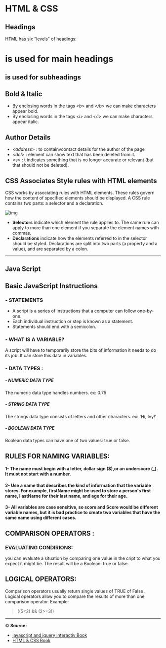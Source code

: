 # HTML & CSS
## Headings

HTML has six "levels" of headings:
<h1> is used for main headings
<h2> is used for subheadings


## Bold & Italic 
- By enclosing words in the tags <*b*> and <*/b*> we can make characters appear bold.
- By enclosing words in the tags <*i*> and <*/i*> we can make characters appear italic.


## Author Details 
- <*address*> : to containvcontact details for the author of the page
- <*del*> : element can show text that has been deleted from it.
- <*s*> : t indicates something that is no longer accurate or relevant (but that should not be deleted).

## CSS Associates Style rules with HTML elements
CSS works by associating rules with HTML elements. These rules govern how the content of specified elements should be displayed. A CSS rule contains two parts: a selector and a declaration.


![img](https://media.prod.mdn.mozit.cloud/attachments/2014/11/18/9461/012655e623bef579c9bd376e227bc648/css-declaration-small.png)



- **Selectors** indicate which element the rule applies to. The same rule can apply to more than one element if you separate the element names with commas.
- **Declarations** indicate how the elements referred to in the selector should be styled. Declarations are split into two parts (a property and a value), and are separated by a colon.

--------------------------------


## Java Script

## Basic JavaScript Instructions

### - STATEMENTS
- A script is a series of instructions that a computer can follow one-by-one.
- Each individual instruction or step is known as a statement.
- Statements should end with a semicolon. 

### - WHAT IS A VARIABLE? 
A script will have to temporarily store the bits of information it needs to do its job. It can store this data in variables. 

### - DATA TYPES :

##### - NUMERIC DATA TYPE 
The numeric data type handles numbers.
ex: 0.75 

##### - STRING DATA TYPE 
The strings data type consists of letters and other characters.
ex: 'Hi, Ivy!'

##### - BOOLEAN DATA TYPE 
Boolean data types can have one of two values: true or false. 

## RULES FOR NAMING VARIABLES:
#### 1- The name must begin with a letter, dollar sign ($),or an underscore (_). It must not start with a number. 

#### 2- Use a name that describes the kind of information that the variable stores. For example, firstName might be used to store a person's first name, l astNarne for their last name, and age for their age.

#### 3- All variables are case sensitive, so score and Score would be different variable names, but it is bad practice to create two variables that have the same name using different cases.


## COMPARISON OPERATORS :

###  EVALUATING CONDIRIONS:
you can evaluate a situation by comparing one value in the cript to what you expect it might be. The result will be a Boolean: true or false.

## LOGICAL OPERATORS:
Comparison operators usually return single values of TRUE of False . Logical operators allow you to compare the results of more than one comparison operator.
Example: 
> ((5<2) && (2>=3))


---------------------
&copy; **Source:** 
-  [javascript and jquery interactiv Book](https://slack-files.com/files-pri-safe/TNGRRLUMA-F01TTSXQT5M/javascript_and_jquery_interactive_jon_du.pdf?c=1618418988-21b29523d81fd117)
- [HTML & CSS Book](https://slack-files.com/files-pri-safe/TNGRRLUMA-F01U4KQPKQB/html_css.pdf?c=1618333476-d711d572f1534bf2)



